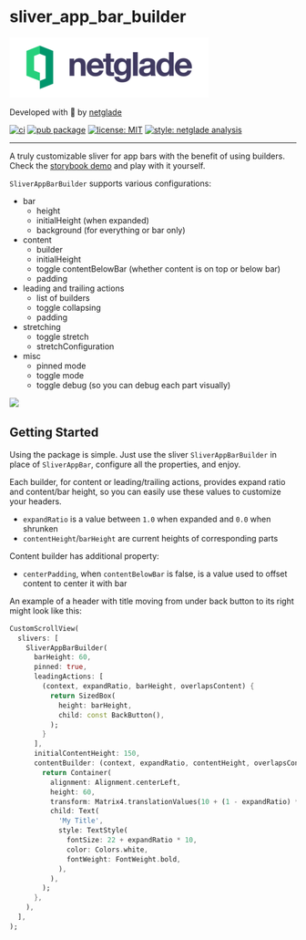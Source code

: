 # sliver_app_bar_builder

<a href="https://netglade.cz/en">
  <picture>
     <source media="(prefers-color-scheme: dark)" srcset="https://raw.githubusercontent.com/netglade/.github/main/assets/netglade_logo_light.png">
     <source media="(prefers-color-scheme: light)" srcset="https://raw.githubusercontent.com/netglade/.github/main/assets/netglade_logo_dark.png">
     <img alt="netglade" src="https://raw.githubusercontent.com/netglade/.github/main/assets/netglade_logo_dark.png">
   </picture>
</a>

Developed with 💚 by [netglade][netglade_link]

[![ci][ci_badge]][ci_badge_link]
[![pub package][pub_badge]][pub_badge_link]
[![license: MIT][license_badge]][license_badge_link]
[![style: netglade analysis][style_badge]][style_badge_link]

---

A truly customizable sliver for app bars with the benefit of using builders.
Check the [storybook demo][storybook_demo_link] and play with it yourself.

`SliverAppBarBuilder` supports various configurations:

- bar
  - height
  - initialHeight (when expanded)
  - background (for everything or bar only)
- content
  - builder
  - initialHeight
  - toggle contentBelowBar (whether content is on top or below bar)
  - padding
- leading and trailing actions
  - list of builders
  - toggle collapsing
  - padding
- stretching
  - toggle stretch
  - stretchConfiguration
- misc
  - pinned mode
  - toggle mode
  - toggle debug (so you can debug each part visually)

[![][storybook_image_link]][storybook_demo_link]

## Getting Started

Using the package is simple.
Just use the sliver `SliverAppBarBuilder` in place of `SliverAppBar`,
configure all the properties,
and enjoy.

Each builder, for content or leading/trailing actions,
provides expand ratio and content/bar height,
so you can easily use these values to customize your headers.

- `expandRatio` is a value between `1.0` when expanded and `0.0` when shrunken
- `contentHeight`/`barHeight` are current heights of corresponding parts

Content builder has additional property:
- `centerPadding`, when `contentBelowBar` is false, is a value used to offset content to center it with bar

An example of a header with title moving from under back button to its right might look like this:

```dart
CustomScrollView(
  slivers: [
    SliverAppBarBuilder(
      barHeight: 60,
      pinned: true,
      leadingActions: [
        (context, expandRatio, barHeight, overlapsContent) {
          return SizedBox(
            height: barHeight,
            child: const BackButton(),
          );
        }
      ],
      initialContentHeight: 150,
      contentBuilder: (context, expandRatio, contentHeight, overlapsContent) {
        return Container(
          alignment: Alignment.centerLeft,
          height: 60,
          transform: Matrix4.translationValues(10 + (1 - expandRatio) * 40, 0, 0),
          child: Text(
            'My Title',
            style: TextStyle(
              fontSize: 22 + expandRatio * 10,
              color: Colors.white,
              fontWeight: FontWeight.bold,
            ),
          ),
        );
      },
    ),
  ],
);
```

[storybook_image_link]: https://github.com/netglade/sliver_app_bar_builder/raw/main/screenshots/storybook.png
[storybook_demo_link]: https://netglade.github.io/sliver_app_bar_builder

[netglade_link]: https://netglade.cz/en

[ci_badge]: https://github.com/netglade/sliver_app_bar_builder/workflows/ci/badge.svg
[ci_badge_link]: https://github.com/netglade/sliver_app_bar_builder/actions
[license_badge]: https://img.shields.io/badge/license-MIT-blue.svg
[license_badge_link]: https://opensource.org/licenses/MIT
[pub_badge]: https://img.shields.io/pub/v/sliver_app_bar_builder.svg
[pub_badge_link]: https://pub.dartlang.org/packages/sliver_app_bar_builder
[style_badge]: https://img.shields.io/badge/style-netglade_analysis-26D07C.svg
[style_badge_link]: https://pub.dev/packages/netglade_analysis
